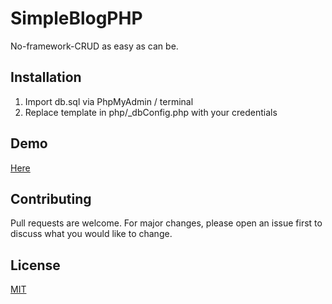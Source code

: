# SimpleBlogPHP

No-framework-CRUD as easy as can be.

## Installation

1. Import db.sql via PhpMyAdmin / terminal
2. Replace template in php/_dbConfig.php with your credentials

## Demo
[Here](http://miauz.c1.biz/blog)

## Contributing
Pull requests are welcome. For major changes, please open an issue first to discuss what you would like to change.

## License
[MIT](https://choosealicense.com/licenses/mit/)
